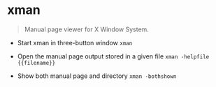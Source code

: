 # xman
> Manual page viewer for X Window System.

- Start xman in three-button window
`xman`

- Open the manual page output stored in a given file
`xman -helpfile {{filename}}`

- Show both manual page and directory
`xman -bothshown`
